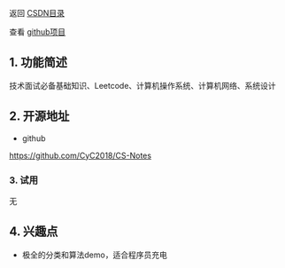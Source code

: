 返回 [CSDN目录](https://blog.csdn.net/kongmingxiaoxiao/article/details/123605322)

查看 [github项目](https://github.com/chenmingkong/open-source-exploration)

## 1. 功能简述

技术面试必备基础知识、Leetcode、计算机操作系统、计算机网络、系统设计

## 2. 开源地址

- github

https://github.com/CyC2018/CS-Notes

### 3. 试用

无

##  4. 兴趣点

- 极全的分类和算法demo，适合程序员充电

